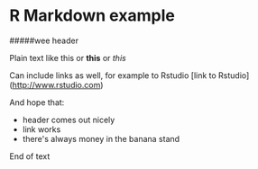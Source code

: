 # R Markdown example

#####wee header 

Plain text like this or **this** or *this* 

Can include links as well, for example to Rstudio [link to Rstudio] (http://www.rstudio.com)

And hope that:

* header comes out nicely
* link works
* there's always money in the banana stand 

End of text 


